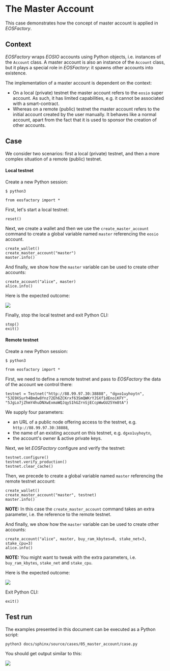 # The Master Account

This case demonstrates how the concept of master account is applied in *EOSFactory*. 

## Context

*EOSFactory* wraps *EOSIO* accounts using Python objects, i.e. instances of the `Account` class. A master account is also an instance of the `Account` class, but it plays a special role in *EOSFactory*: it spawns other accounts into existence.

The implementation of a master account is dependent on the context:

* On a local (private) testnet the master account refers to the `eosio` super account. As such, it has limited capabilities, e.g. it cannot be associated with a smart-contract.
* Whereas on a remote (public) testnet the master account refers to the initial account created by the user manually. It behaves like a normal account, apart from the fact that it is used to sponsor the creation of other accounts.

## Case

We consider two scenarios: first a local (private) testnet, and then a more complex situation of a remote (public) testnet.

#### Local testnet

Create a new Python session:

```
$ python3
```

```
from eosfactory import *
```

First, let's start a local testnet:

```
reset()
```

Next, we create a wallet and then we use the `create_master_account` command to create a global variable named `master` referencing the `eosio` account.

```
create_wallet()
create_master_account("master")
master.info()
```

And finally, we show how the `master` variable can be used to create other accounts:

```
create_account("alice", master)
alice.info()
```

Here is the expected outcome:

![](./img/01.png)

Finally, stop the local testnet and exit Python CLI:

```
stop()
exit()
```

#### Remote testnet

Create a new Python session:

```
$ python3
```

```
from eosfactory import *
```

First, we need to define a remote testnet and pass to *EOSFactory* the data of the account we control there:

```
testnet = Testnet("http://88.99.97.30:38888", "dgxo1uyhoytn", "5JE9XSurh4Bmdw8Ynz72Eh6ZCKrxf63SmQWKrYJSXf1dEnoiKFY", "5JgLo7jZhmY4huDNXwExmaWQJqyS1hGZrnSjECcpWwGU25Ym8tA")
```

We supply four parameters:

- an URL of a public node offering access to the testnet, e.g. `http://88.99.97.30:38888`,
- the name of an existing account on this testnet, e.g. `dgxo1uyhoytn`,
- the account's owner & active private keys.

Next, we let *EOSFactory* configure and verify the testnet:

```
testnet.configure()
testnet.verify_production()
testnet.clear_cache()
```

Then, we precede to create a global variable named `master` referencing the remote testnet account:

```
create_wallet()
create_master_account("master", testnet)
master.info()
```

**NOTE:** In this case the `create_master_account` command takes an extra parameter, i.e. the reference to the remote testnet.

And finally, we show how the `master` variable can be used to create other accounts:

```
create_account("alice", master, buy_ram_kbytes=8, stake_net=3, stake_cpu=3)
alice.info()
```

**NOTE:** You might want to tweak with the extra parameters, i.e. `buy_ram_kbytes`, `stake_net` and `stake_cpu`.

Here is the expected outcome:

![](./img/02.png)

Exit Python CLI:

```
exit()
```

## Test run

The examples presented in this document can be executed as a Python script:

```
python3 docs/sphinx/source/cases/05_master_account/case.py
```

You should get output similar to this:

![](./case.png)


